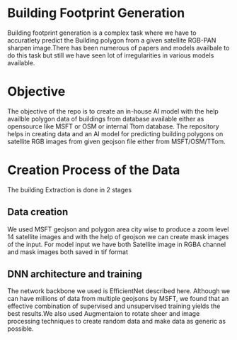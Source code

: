 # Building Footprint Generation 
Building footprint generation is a complex task where we have to accuratlety predict the Building polygon from a given satellite RGB-PAN sharpen image.There has been numerous of papers and models availbale to do this task but still we have seen lot of irregularities in various models available.

# Objective
The objective of the repo is to create an in-house AI model with the help availble polygon data of buildings from database available either as opensource like MSFT or OSM or internal Ttom database. 
The repository helps in creating data and an AI model for predicting building polygons on satellite RGB images from given geojson file either from MSFT/OSM/TTom.


# Creation Process of the Data
The building Extraction is done in 2 stages 

## Data creation 

We used MSFT geojson and polygon area city wise to produce a zoom level 14 satellite images and with the help of geojson 
we can create mask images of the input. For model input we have both Satellite image in RGBA channel and mask images both saved in tif format

## DNN architecture and training
The network backbone we used is EfficientNet described here. Although we can have millions of data from multiple geojsons by MSFT, 
we found that an effective combination of supervised and unsupervised training yields the best results.We also used Augmentaion to 
rotate sheer and image processing techniques to create random data and make data as generic as possible.



